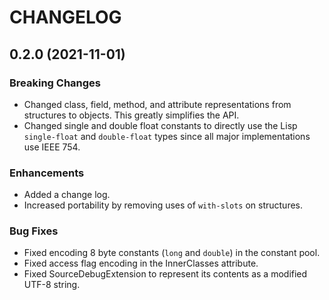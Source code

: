 # CHANGELOG

## 0.2.0 (2021-11-01)

### Breaking Changes

- Changed class, field, method, and attribute representations from structures
to objects. This greatly simplifies the API.
- Changed single and double float constants to directly use the Lisp
`single-float` and `double-float` types since all major implementations use
IEEE 754.

### Enhancements

- Added a change log.
- Increased portability by removing uses of `with-slots` on structures.

### Bug Fixes

- Fixed encoding 8 byte constants (`long` and `double`) in the constant pool.
- Fixed access flag encoding in the InnerClasses attribute.
- Fixed SourceDebugExtension to represent its contents as a modified UTF-8
string.

